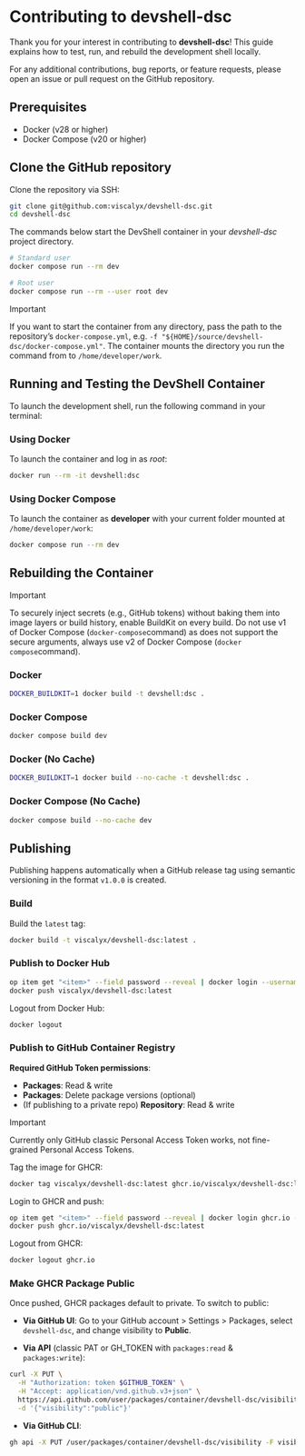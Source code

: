 # Contributing to devshell-dsc

Thank you for your interest in contributing to **devshell-dsc**! This guide explains how to test, run, and rebuild the development shell locally.

For any additional contributions, bug reports, or feature requests, please open an issue or pull request on the GitHub repository.

## Prerequisites

- Docker (v28 or higher)
- Docker Compose (v20 or higher)

## Clone the GitHub repository

Clone the repository via SSH:

```bash
git clone git@github.com:viscalyx/devshell-dsc.git
cd devshell-dsc
```

The commands below start the DevShell container in your _devshell-dsc_ project directory.

```bash
# Standard user
docker compose run --rm dev

# Root user
docker compose run --rm --user root dev
```

>[!IMPORTANT]
> If you want to start the container from any directory, pass the path to the repository’s `docker-compose.yml`, e.g.
> `-f "${HOME}/source/devshell-dsc/docker-compose.yml"`.
> The container mounts the directory you run the command from to `/home/developer/work`.

## Running and Testing the DevShell Container

To launch the development shell, run the following command in your terminal:

### Using Docker

To launch the container and log in as _root_:

```sh
docker run --rm -it devshell:dsc
```

### Using Docker Compose

To launch the container as **developer** with your current folder mounted at `/home/developer/work`:

```sh
docker compose run --rm dev
```

## Rebuilding the Container

> [!IMPORTANT]
> To securely inject secrets (e.g., GitHub tokens) without baking them into image layers or build history, enable BuildKit on every build. Do not use v1 of Docker Compose (`docker-compose`command) as does not support the secure arguments, always use v2 of Docker Compose (`docker compose`command).

### Docker

```sh
DOCKER_BUILDKIT=1 docker build -t devshell:dsc .
```

### Docker Compose

```sh
docker compose build dev
```

### Docker (No Cache)

```sh
DOCKER_BUILDKIT=1 docker build --no-cache -t devshell:dsc .
```

### Docker Compose (No Cache)

```sh
docker compose build --no-cache dev
```

## Publishing

Publishing happens automatically when a GitHub release tag using semantic versioning in the format `v1.0.0` is created.

### Build

Build the `latest` tag:

```sh
docker build -t viscalyx/devshell-dsc:latest .
```

### Publish to Docker Hub

```sh
op item get "<item>" --field password --reveal | docker login --username viscalyx --password-stdin
docker push viscalyx/devshell-dsc:latest
```

Logout from Docker Hub:

```sh
docker logout
```

### Publish to GitHub Container Registry

**Required GitHub Token permissions**:

- **Packages**: Read & write
- **Packages**: Delete package versions (optional)
- (If publishing to a private repo) **Repository**: Read & write

>[!IMPORTANT]
>Currently only GitHub classic Personal Access Token works, not fine-grained Personal Access Tokens.

Tag the image for GHCR:

```sh
docker tag viscalyx/devshell-dsc:latest ghcr.io/viscalyx/devshell-dsc:latest
```

Login to GHCR and push:

```sh
op item get "<item>" --field password --reveal | docker login ghcr.io -u viscalyxbot --password-stdin
docker push ghcr.io/viscalyx/devshell-dsc:latest
```

Logout from GHCR:

```sh
docker logout ghcr.io
```

### Make GHCR Package Public

Once pushed, GHCR packages default to private. To switch to public:

- **Via GitHub UI**: Go to your GitHub account > Settings > Packages, select `devshell-dsc`, and change visibility to **Public**.

- **Via API** (classic PAT or GH_TOKEN with `packages:read` & `packages:write`):

```sh
curl -X PUT \
  -H "Authorization: token $GITHUB_TOKEN" \
  -H "Accept: application/vnd.github.v3+json" \
  https://api.github.com/user/packages/container/devshell-dsc/visibility \
  -d '{"visibility":"public"}'
```

- **Via GitHub CLI**:

```sh
gh api -X PUT /user/packages/container/devshell-dsc/visibility -F visibility=public
```
